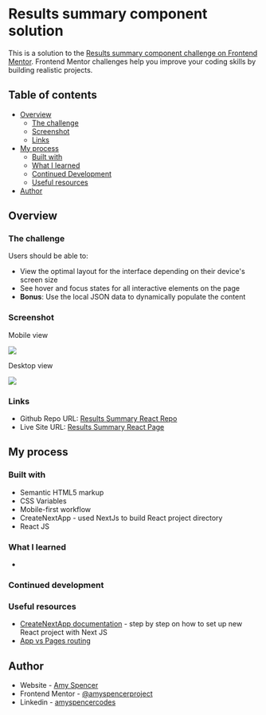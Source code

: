 # Results summary component solution

This is a solution to the [Results summary component challenge on Frontend Mentor](https://www.frontendmentor.io/challenges/results-summary-component-CE_K6s0maV). Frontend Mentor challenges help you improve your coding skills by building realistic projects.

## Table of contents

- [Overview](#overview)
  - [The challenge](#the-challenge)
  - [Screenshot](#screenshot)
  - [Links](#links)
- [My process](#my-process)
  - [Built with](#built-with)
  - [What I learned](#what-i-learned)
  - [Continued Development](#continued-development)
  - [Useful resources](#useful-resources)
- [Author](#author)

## Overview

### The challenge

Users should be able to:

- View the optimal layout for the interface depending on their device's screen size
- See hover and focus states for all interactive elements on the page
- **Bonus**: Use the local JSON data to dynamically populate the content

### Screenshot

Mobile view

![](./screenshots/mobile-view.png)

Desktop view

![](./screenshots/desktop-view.png)

### Links

- Github Repo URL: [Results Summary React Repo](https://github.com/amyspencerproject/results-summary-react)
- Live Site URL: [Results Summary React Page](https://results-summary-react.vercel.app/)

## My process

### Built with

- Semantic HTML5 markup
- CSS Variables
- Mobile-first workflow
- CreateNextApp - used NextJs to build React project directory
- React JS

### What I learned

-

### Continued development

### Useful resources

- [CreateNextApp documentation](https://nextjs.org/docs/getting-started/installation) - step by step on how to set up new React project with Next JS
- [App vs Pages routing](https://stackoverflow.com/questions/75976390/can-i-use-both-app-and-pages-folder-on-my-next-13-app#:~:text=According%20to%20NextJs%20documentation%2C%20you,a%20new%20directory%20named%20app.)

## Author

- Website - [Amy Spencer](https://spencerproject.com/)
- Frontend Mentor - [@amyspencerproject](https://www.frontendmentor.io/profile/amyspencerproject)
- Linkedin - [amyspencercodes](https://www.linkedin.com/in/amyspencercodes/)
